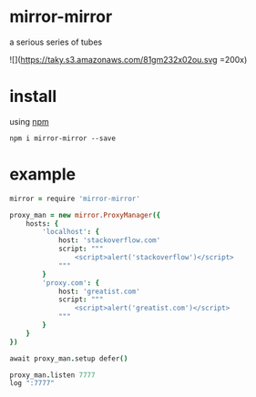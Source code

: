 # mirror-mirror
a serious series of tubes

![](https://taky.s3.amazonaws.com/81gm232x02ou.svg =200x)

# install

using [npm](https://npmjs.org)

```
npm i mirror-mirror --save
```

# example

``` coffeescript
mirror = require 'mirror-mirror'

proxy_man = new mirror.ProxyManager({
	hosts: {
		'localhost': {
			host: 'stackoverflow.com'
			script: """
				<script>alert('stackoverflow')</script>
			"""
		}
		'proxy.com': {
			host: 'greatist.com'
			script: """
				<script>alert('greatist.com')</script>
			"""
		}
	}
})

await proxy_man.setup defer()

proxy_man.listen 7777
log ":7777"
```


